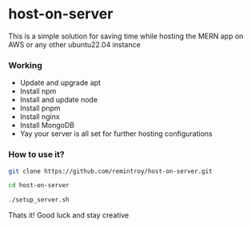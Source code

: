 # host-on-server
This is a simple solution for saving time while hosting the MERN app on AWS or any other ubuntu22.04 instance

### Working
* Update and upgrade apt
* Install npm
* Install and update node
* Install pnpm
* Install nginx
* Install MongoDB
* Yay your server is all set for further hosting configurations

### How to use it?
```bash
git clone https://github.com/remintroy/host-on-server.git
```
```bash
cd host-on-server
```
```bash
./setup_server.sh
```

Thats it! Good luck and stay creative

